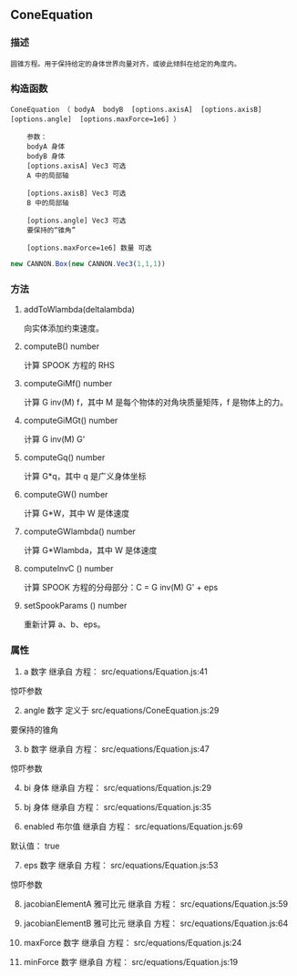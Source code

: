 ## ConeEquation 

### 描述

	圆锥方程。用于保持给定的身体世界向量对齐，或彼此倾斜在给定的角度内。

### 构造函数
	ConeEquation （ bodyA  bodyB  [options.axisA]  [options.axisB]  [options.angle]  [options.maxForce=1e6] ）

		参数：
		bodyA 身体
		bodyB 身体
		[options.axisA] Vec3 可选
		A 中的局部轴

		[options.axisB] Vec3 可选
		B 中的局部轴

		[options.angle] Vec3 可选
		要保持的“锥角”

		[options.maxForce=1e6] 数量 可选

```javascript
new CANNON.Box(new CANNON.Vec3(1,1,1))
```

### 方法

1. addToWlambda(deltalambda)

	向实体添加约束速度。
2. computeB() number

	计算 SPOOK 方程的 RHS
3. computeGiMf() number

	计算 G inv(M) f，其中 M 是每个物体的对角块质量矩阵，f 是物体上的力。
4. computeGiMGt() number

	计算 G inv(M) G'
5. computeGq() number

	计算 G*q，其中 q 是广义身体坐标
6. computeGW() number

	计算 G*W，其中 W 是体速度
7. computeGWlambda() number

	计算 G*Wlambda，其中 W 是体速度
8. computeInvC () number

	计算 SPOOK 方程的分母部分：C = G inv(M) G' + eps

10. setSpookParams () number

	重新计算 a、b、eps。


### 属性
1. a 数字
继承自 方程： src/equations/Equation.js:41

惊吓参数

2. angle 数字
定义于 src/equations/ConeEquation.js:29

要保持的锥角

3. b 数字
继承自 方程： src/equations/Equation.js:47

惊吓参数

4. bi 身体
继承自 方程： src/equations/Equation.js:29

5. bj 身体
继承自 方程： src/equations/Equation.js:35

6. enabled 布尔值
继承自 方程： src/equations/Equation.js:69

默认值： true

7. eps 数字
继承自 方程： src/equations/Equation.js:53

惊吓参数

8. jacobianElementA 雅可比元
继承自 方程： src/equations/Equation.js:59

9. jacobianElementB 雅可比元
继承自 方程： src/equations/Equation.js:64

10. maxForce 数字
继承自 方程： src/equations/Equation.js:24

11. minForce 数字
继承自 方程： src/equations/Equation.js:19
